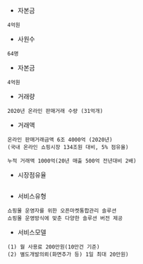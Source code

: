 
- 자본금
```
4억원
```

- 사원수 
```
64명
```

- 자본금 
```
4억원
```

- 거래량
```
2020년 온라인 판매거래 수량 (31억개)
```

- 거래액
```
온라인 판매거래금액 6조 4000억 (2020년)
(국내 온라인 쇼핑시장 134조원 대비, 5% 점유율)

누적 거래액 1000억(20년 매출 500억 전년대비 2배)
```

- 시장점유율
```

```

- 서비스유형
```
쇼핑몰 운영자를 위한 오픈마켓통합관리 솔루션
쇼핑몰 운영방식에 맞춘 다양한 솔루션 버전 제공
```

- 서비스모델
```
(1) 월 사용료 200만원(10만건 기준)  
(2) 별도개발의뢰(화면추가 등) 1일 최대 20만원)
```
